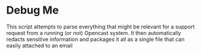Debug Me
===========================

This script attempts to parse everything that might be relevant for a support 
request from a running (or not) Opencast system.  It then automatically 
redacts sensitive information and packages it all as a single file that can
easily attached to an email
